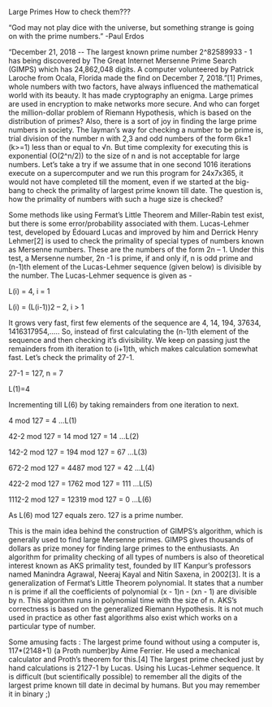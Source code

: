 Large Primes How to check them???

“God may not play dice with the universe, but something strange is going on with the prime numbers.”
-Paul Erdos

“December 21, 2018 -- The largest known prime number 2^82589933 - 1 has being discovered by The Great Internet Mersenne Prime Search (GIMPS) which has 24,862,048 digits. A computer volunteered by Patrick Laroche from Ocala, Florida made the find on December 7, 2018.”[1]
Primes, whole numbers with two factors, have always influenced the mathematical world with its beauty. It has made cryptography an enigma. Large primes are used in encryption to make networks more secure. And who can forget the million-dollar problem of Riemann Hypothesis, which is based on the distribution of primes? Also, there is a sort of joy in finding the large prime numbers in society.
The layman’s way for checking a number to be prime is, trial division of the number n with 2,3 and odd numbers of the form 6k±1 (k>=1) less than or equal to √n. But time complexity for executing this is exponential (O(2^n/2)) to the size of n and is not acceptable for large numbers. Let’s take a try if we assume that in one second 1016 iterations execute on a supercomputer and we run this program for 24x7x365,  it would not have completed till the moment, even if we started at the big-bang to check the primality of largest prime known till date.
The question is, how the primality of numbers with such a huge size is checked? 

Some methods like using Fermat’s Little Theorem and Miller-Rabin test exist, but there is some error/probability associated with them.
Lucas-Lehmer test, developed by Édouard Lucas and improved by him and Derrick Henry Lehmer[2] is used to check the primality of special types of numbers known as Mersenne numbers. These are the numbers of the form 2n – 1. Under this test, a Mersenne number, 2n -1 is prime, if and only if, n is odd prime and (n-1)th element of the Lucas-Lehmer sequence (given below) is divisible by the number. 
The Lucas-Lehmer sequence is given as -


L(i) = 4,        i = 1

L(i) = (L(i-1))2 – 2,    i > 1

It grows very fast, first few elements of the sequence are 4, 14, 194, 37634, 1416317954,.…. So, instead of first calculating the (n-1)th element of the sequence and then checking it’s divisibility. We keep on passing just the remainders from ith iteration to (i+1)th, which makes calculation somewhat fast.
Let’s check the primality of 27-1.

27-1 = 127, n = 7

L(1)=4

Incrementing till L(6) by taking remainders from one iteration to next.

4 mod 127 = 4                                …L(1)

42-2 mod 127 = 14 mod 127 = 14                    …L(2)

142-2 mod 127 = 194 mod 127 = 67                    …L(3)

672-2 mod 127 = 4487 mod 127 = 42                    …L(4)

422-2 mod 127 = 1762 mod 127 = 111                    …L(5)

1112-2 mod 127 = 12319 mod 127 = 0                    …L(6)

As L(6) mod 127 equals zero. 127 is a prime number.

This is the main idea behind the construction of GIMPS’s algorithm, which is generally used to find large Mersenne primes. GIMPS gives thousands of dollars as prize money for finding large primes to the enthusiasts.
An algorithm for primality checking of all types of numbers is also of theoretical interest known as AKS primality test, founded by IIT Kanpur’s professors named Manindra Agrawal, Neeraj Kayal and Nitin Saxena, in 2002[3]. It is a generalization of Fermat’s Little Theorem polynomial. It states that a number n is prime if all the coefficients of polynomial (x - 1)n - (xn - 1) are divisible by n. This algorithm runs in polynomial time with the size of n. AKS’s correctness is based on the generalized Riemann Hypothesis. It is not much used in practice as other fast algorithms also exist which works on a particular type of number.

Some amusing facts :
The largest prime found without using a computer is, 117*(2148+1) (a Proth number)by Aime Ferrier. He used a mechanical calculator and Proth’s theorem for this.[4]
The largest prime checked just by hand calculations is 2127-1 by Lucas. Using his Lucas-Lehmer sequence.
It is difficult (but scientifically possible) to remember all the digits of the largest prime known till date in decimal by humans. But you may remember it in binary ;)




